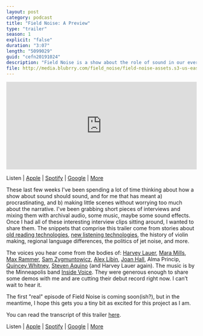 ```yaml
---
layout: post
category: podcast
title: "Field Noise: A Preview"
type: "trailer"
season: 1
explicit: "false"
duration: "3:07"
length: "5099029"
guid: "cefn20191024"
description: "Field Noise is a show about the role of sound in our everyday lives. It’s a show about people who make sounds and people who listen to them. It’s a show about music and noise and silence and the politics of those categories. It’s a show about how disability, gender, race, and class are central to what we think about as “technology.” And it’s a show that is very much still finding its voice. Here’s a preview."
file: http://media.blubrry.com/field_noise/field-noise-assets.s3-us-east-2.amazonaws.com/field_noise_teaser_trailer.mp3
---
```

<iframe src="https://open.spotify.com/embed-podcast/episode/76K0QgWup1PwCCZGcUkxTr" width="100%" height="232" frameborder="0" allowtransparency="true" allow="encrypted-media"></iframe>

Listen | [Apple](https://pod.link/fieldnoise.apple) | [Spotify](https://pod.link/fieldnoise.spotify) | [Google](https://pod.link/fieldnoise.google) | [More](https://pod.link/fieldnoise)

These last few weeks I've been spending a lot of time thinking about how a show about sound should sound, and for me that has meant a) procrastinating, and b) making little scenes without worrying too much about the narrative. I've been grabbing short pieces of interviews and mixing them with archival audio, some music, maybe some sound effects. Once I had all of these interesting interview clips sitting around, I wanted to share them. The snippets that comprise this trailer come from stories about [old reading technologies](https://soundstudiesblog.com/2015/01/05/optophones-and-musical-print/), [new listening technologies](https://www.stevensblog.co/blogs/smart-speakers-speech-recognition-and-accessibility), the history of violin making, regional language differences, the politics of jet noise, and more. 

The voices you hear come from the bodies of: [Harvey Lauer](https://archive.org/details/visotonerpersona0000harv), [Mara Mills](http://maramills.org), [Max Rammer](https://soundcloud.com/thatsjustlife/sets/2125a), [Sam Zygmuntowicz](http://strad3d.org/cms/), [Alex Libin](https://ajbcoaching.com/athlete.cfm?aid=559), [Joan Hall](https://dare.news.wisc.edu/video/index.html), Alma Princip, [Quincey Whitney](http://www.quincywhitney.com), [Steven Aquino](https://www.stevensblog.co) (and Harvey Lauer again). The music is by the Minneapolis band [Inside Voice](https://www.instagram.com/inside_voice_band/). They were generous enough to share some demos with me and are cutting their debut record right now. I can’t wait to hear it.

The first "real" episode of Field Noise is coming soon(ish?), but in the meantime, I hope this gets you a tiny bit as excited for this project as I am.

You can read the transcript of this trailer [here](/field-noise-preview-transcript.html).

Listen | [Apple](https://pod.link/fieldnoise.apple) | [Spotify](https://pod.link/fieldnoise.spotify) | [Google](https://pod.link/fieldnoise.google) | [More](https://pod.link/fieldnoise)




